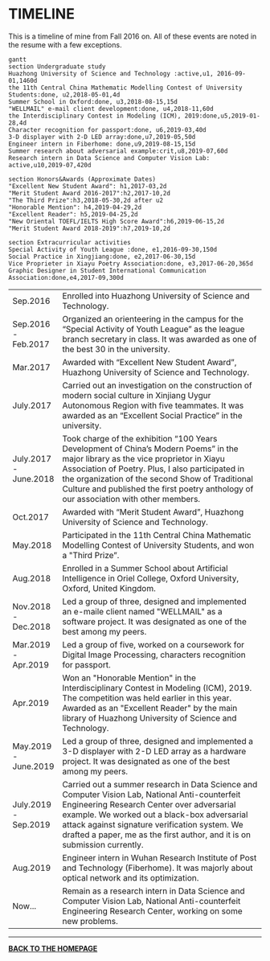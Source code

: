 # TIMELINE

This is a timeline of mine from Fall 2016 on. All of these events are noted in the resume with a few exceptions.

```mermaid
gantt
section Undergraduate study
Huazhong University of Science and Technology :active,u1, 2016-09-01,1460d
the 11th Central China Mathematic Modelling Contest of University Students:done, u2,2018-05-01,4d
Summer School in Oxford:done, u3,2018-08-15,15d
"WELLMAIL" e-mail client development:done, u4,2018-11,60d
the Interdisciplinary Contest in Modeling (ICM), 2019:done,u5,2019-01-28,4d
Character recognition for passport:done, u6,2019-03,40d
3-D displayer with 2-D LED array:done,u7,2019-05,50d
Engineer intern in Fiberhome: done,u9,2019-08-15,15d
Summer research about adversarial example:crit,u8,2019-07,60d
Research intern in Data Science and Computer Vision Lab: active,u10,2019-07,420d

section Honors&Awards (Approximate Dates)
"Excellent New Student Award": h1,2017-03,2d
"Merit Student Award 2016-2017":h2,2017-10,2d
"The Third Prize":h3,2018-05-30,2d after u2
"Honorable Mention": h4,2019-04-29,2d
"Excellent Reader": h5,2019-04-25,2d
"New Oriental TOEFL/IELTS High Score Award":h6,2019-06-15,2d
"Merit Student Award 2018-2019":h7,2019-10,2d

section Extracurricular activities
Special Activity of Youth League :done, e1,2016-09-30,150d
Social Practice in Xingjiang:done, e2,2017-06-30,15d
Vice Proprieter in Xiayu Poetry Association:done, e3,2017-06-20,365d
Graphic Designer in Student International Communication Association:done,e4,2017-09,300d
```

<table border="0">
    <tr>
        <td >Sep.2016</td>
        <td>Enrolled into Huazhong University of Science and Technology.</td>
    </tr>
    <tr>
        <td >Sep.2016<br>-<br>Feb.2017</td>
        <td>Organized an orienteering in the campus for the “Special Activity of Youth League” as the league branch secretary in class. It was awarded as one of the best 30 in the university. </td>
    </tr>
    <tr>
        <td >Mar.2017</td>
        <td>Awarded with “Excellent New Student Award”, Huazhong University of Science and Technology.</td>
    </tr>
    <tr>
        <td >July.2017</td>
        <td>Carried out an investigation on the construction of modern social culture in Xinjiang Uygur Autonomous Region with five teammates. It was awarded as an “Excellent Social Practice” in the university.</td>
    </tr>
    <tr>
        <td >July.2017<br>-<br>June.2018</td>
        <td>Took charge of the exhibition “100 Years Development of China’s Modern Poems” in the major library as the vice proprietor in Xiayu Association of Poetry. Plus, I also participated in the organization of the second Show of Traditional Culture and published the first poetry anthology of our association with other members. </td>
    </tr>
    <tr>
        <td >Oct.2017</td>
        <td>Awarded with “Merit Student Award”, Huazhong University of Science and Technology.</td>
    </tr>
    <tr>
        <td >May.2018</td>
        <td>Participated in the 11th Central China Mathematic Modelling Contest of University Students, and won a "Third Prize”.</td>
    </tr>
    <tr>
        <td >Aug.2018</td>
        <td>Enrolled in a Summer School about Artificial Intelligence in
Oriel College, Oxford University, Oxford, United Kingdom.</td>
    </tr>
    <tr>
        <td>Nov.2018<br> -<br>Dec.2018</td>
        <td>Led a group of three, designed and implemented an e-maile client named "WELLMAIL" as a software project. It was designated as one of the best among my peers.</td>
    </tr>
    <tr>
        <td>Mar.2019<br>-<br>Apr.2019</td>
        <td>Led a group of five, worked on a coursework for Digital Image Processing, characters recognition for passport.</td>
    </tr>
    <tr>
        <td>Apr.2019</td>
        <td>Won an "Honorable Mention" in the Interdisciplinary Contest in Modeling (ICM), 2019. The competition was held earlier in this year.<br>
Awarded as an "Excellent Reader" by the main library of Huazhong University of Science and Technology.</td>
    </tr>
    <tr>
        <td>May.2019<br>-<br>June.2019</td>
        <td>Led a group of three, designed and implemented a 3-D displayer with 2-D LED array as a hardware project. It was designated as one of the best among my peers.</td>
    </tr>
    <tr>
        <td>July.2019<br>-<br>Sep.2019</td>
        <td>Carried out a summer research in Data Science and Computer Vision Lab, National Anti-counterfeit Engineering Research Center over adversarial example. We worked out a black-box adversarial attack against signature verification system. We drafted a paper, me as the first author, and it is on submission currently. </td>
    </tr>
    <tr>
        <td>Aug.2019</td>
        <td>Engineer intern in Wuhan Research Institute of Post and Technology (Fiberhome). It was majorly about optical network and its optimization.</td>
    </tr>
    <tr>
        <td>Now...</td>
        <td>Remain as a research intern in Data Science and Computer Vision Lab, National Anti-counterfeit Engineering Research Center, working on some new problems.</td>
    </tr>
</table>

---

<b><a href="index.html">BACK TO THE HOMEPAGE</a></b>

